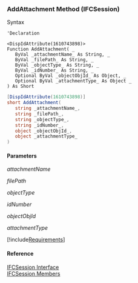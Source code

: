 ### AddAttachment Method (IFCSession)

Syntax

```vbnet
'Declaration

<DispIdAttribute(1610743898)>
Function AddAttachment( _
   ByVal _attachmentName_ As String, _
   ByVal _filePath_ As String, _
   ByVal _objectType_ As String, _
   ByVal _idNumber_ As String, _
   Optional ByVal _objectObjId_ As Object, _
   Optional ByVal _attachmentType_ As Object _
) As Short
```

```csharp
[DispIdAttribute(1610743898)]
short AddAttachment( 
   string _attachmentName_,
   string _filePath_,
   string _objectType_,
   string _idNumber_,
   object _objectObjId_,
   object _attachmentType_
)
```

#### Parameters

_attachmentName_

_filePath_

_objectType_

_idNumber_

_objectObjId_

_attachmentType_

[!include[Requirements](../partials/requirements.md)]

#### Reference

[IFCSession Interface](FChoice.Foundation.Clarify.Compatibility~FChoice.Foundation.Clarify.Compatibility.IFCSession.md)  
[IFCSession Members](FChoice.Foundation.Clarify.Compatibility~FChoice.Foundation.Clarify.Compatibility.IFCSession_members.md)